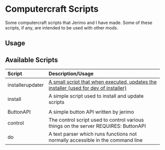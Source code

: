Computercraft Scripts
=====================

Some computercraft scripts that Jerimo and I have made. Some of these scripts, if any, are intended to be used with other mods.

Usage
-----

Available Scripts
-----------------

| Script          | Description/Usage                                                                                                    |
|:----------------|:---------------------------------------------------------------------------------------------------------------------|
| installerupdater| [A small script that when executed, updates the installer (used for dev of installer)](http://pastebin.com/SpYMUWKr) |
| install         | A simple script used to install and update scripts                                                                   |
|                 |                                                                                                                      |
| ButtonAPI       | A simple button API written by jerimo                                                                                |
| control         | The control script used to control various things on the server REQUIRES: ButtonAPI                                  |
|do               | A text parser which runs functions not normally accessible in the command line      |
